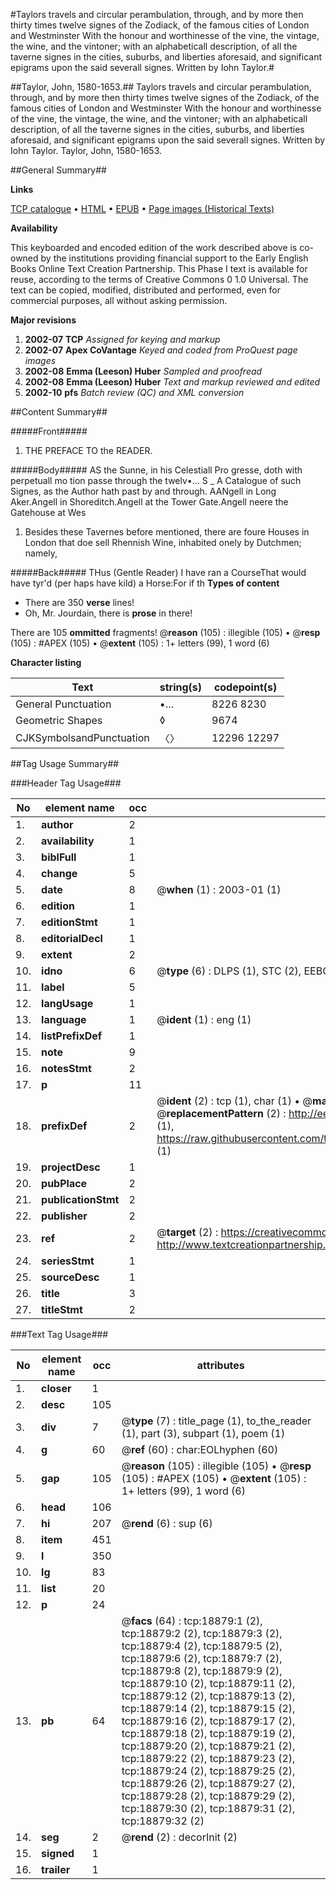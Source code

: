 #Taylors travels and circular perambulation, through, and by more then thirty times twelve signes of the Zodiack, of the famous cities of London and Westminster With the honour and worthinesse of the vine, the vintage, the wine, and the vintoner; with an alphabeticall description, of all the taverne signes in the cities, suburbs, and liberties aforesaid, and significant epigrams upon the said severall signes. Written by Iohn Taylor.#

##Taylor, John, 1580-1653.##
Taylors travels and circular perambulation, through, and by more then thirty times twelve signes of the Zodiack, of the famous cities of London and Westminster With the honour and worthinesse of the vine, the vintage, the wine, and the vintoner; with an alphabeticall description, of all the taverne signes in the cities, suburbs, and liberties aforesaid, and significant epigrams upon the said severall signes. Written by Iohn Taylor.
Taylor, John, 1580-1653.

##General Summary##

**Links**

[TCP catalogue](http://www.ota.ox.ac.uk/tcp/)  • 
[HTML](http://tei.it.ox.ac.uk/tcp/Texts-HTML/free/A13/A13511.html)  • 
[EPUB](http://tei.it.ox.ac.uk/tcp/Texts-EPUB/free/A13/A13511.epub) • 
[Page images (Historical Texts)](https://data.historicaltexts.jisc.ac.uk/view?pubId=eebo-99853495e&pageId=eebo-99853495e-18879-1)

**Availability**

This keyboarded and encoded edition of the
	       work described above is co-owned by the institutions
	       providing financial support to the Early English Books
	       Online Text Creation Partnership. This Phase I text is
	       available for reuse, according to the terms of Creative
	       Commons 0 1.0 Universal. The text can be copied,
	       modified, distributed and performed, even for
	       commercial purposes, all without asking permission.

**Major revisions**

1. __2002-07__ __TCP__ *Assigned for keying and markup*
1. __2002-07__ __Apex CoVantage__ *Keyed and coded from ProQuest page images*
1. __2002-08__ __Emma (Leeson) Huber__ *Sampled and proofread*
1. __2002-08__ __Emma (Leeson) Huber__ *Text and markup reviewed and edited*
1. __2002-10__ __pfs__ *Batch review (QC) and XML conversion*

##Content Summary##

#####Front#####

1. THE PREFACE TO the READER.

#####Body#####
AS the Sunne, in his Celestiall Pro gresse, doth with perpetuall mo tion passe through the twelv•… S
    _ A Catalogue of such Signes, as the Author hath past by and through.
AANgell in Long Aker.Angell in Shoreditch.Angell at the Tower Gate.Angell neere the Gatehouse at Wes
1. Besides these Tavernes before mentioned, there are foure Houses in London that doe sell Rhennish Wine, inhabited onely by Dutchmen; namely,

#####Back#####
THus (Gentle Reader) I have ran a CourseThat would have tyr'd (per haps have kild) a Horse:For if th
**Types of content**

  * There are 350 **verse** lines!
  * Oh, Mr. Jourdain, there is **prose** in there!

There are 105 **ommitted** fragments! 
 @__reason__ (105) : illegible (105)  •  @__resp__ (105) : #APEX (105)  •  @__extent__ (105) : 1+ letters (99), 1 word (6)

**Character listing**


|Text|string(s)|codepoint(s)|
|---|---|---|
|General Punctuation|•…|8226 8230|
|Geometric Shapes|◊|9674|
|CJKSymbolsandPunctuation|〈〉|12296 12297|

##Tag Usage Summary##

###Header Tag Usage###

|No|element name|occ|attributes|
|---|---|---|---|
|1.|__author__|2||
|2.|__availability__|1||
|3.|__biblFull__|1||
|4.|__change__|5||
|5.|__date__|8| @__when__ (1) : 2003-01 (1)|
|6.|__edition__|1||
|7.|__editionStmt__|1||
|8.|__editorialDecl__|1||
|9.|__extent__|2||
|10.|__idno__|6| @__type__ (6) : DLPS (1), STC (2), EEBO-CITATION (1), PROQUEST (1), VID (1)|
|11.|__label__|5||
|12.|__langUsage__|1||
|13.|__language__|1| @__ident__ (1) : eng (1)|
|14.|__listPrefixDef__|1||
|15.|__note__|9||
|16.|__notesStmt__|2||
|17.|__p__|11||
|18.|__prefixDef__|2| @__ident__ (2) : tcp (1), char (1)  •  @__matchPattern__ (2) : ([0-9\-]+):([0-9IVX]+) (1), (.+) (1)  •  @__replacementPattern__ (2) : http://eebo.chadwyck.com/downloadtiff?vid=$1&page=$2 (1), https://raw.githubusercontent.com/textcreationpartnership/Texts/master/tcpchars.xml#$1 (1)|
|19.|__projectDesc__|1||
|20.|__pubPlace__|2||
|21.|__publicationStmt__|2||
|22.|__publisher__|2||
|23.|__ref__|2| @__target__ (2) : https://creativecommons.org/publicdomain/zero/1.0/ (1), http://www.textcreationpartnership.org/docs/. (1)|
|24.|__seriesStmt__|1||
|25.|__sourceDesc__|1||
|26.|__title__|3||
|27.|__titleStmt__|2||


###Text Tag Usage###

|No|element name|occ|attributes|
|---|---|---|---|
|1.|__closer__|1||
|2.|__desc__|105||
|3.|__div__|7| @__type__ (7) : title_page (1), to_the_reader (1), part (3), subpart (1), poem (1)|
|4.|__g__|60| @__ref__ (60) : char:EOLhyphen (60)|
|5.|__gap__|105| @__reason__ (105) : illegible (105)  •  @__resp__ (105) : #APEX (105)  •  @__extent__ (105) : 1+ letters (99), 1 word (6)|
|6.|__head__|106||
|7.|__hi__|207| @__rend__ (6) : sup (6)|
|8.|__item__|451||
|9.|__l__|350||
|10.|__lg__|83||
|11.|__list__|20||
|12.|__p__|24||
|13.|__pb__|64| @__facs__ (64) : tcp:18879:1 (2), tcp:18879:2 (2), tcp:18879:3 (2), tcp:18879:4 (2), tcp:18879:5 (2), tcp:18879:6 (2), tcp:18879:7 (2), tcp:18879:8 (2), tcp:18879:9 (2), tcp:18879:10 (2), tcp:18879:11 (2), tcp:18879:12 (2), tcp:18879:13 (2), tcp:18879:14 (2), tcp:18879:15 (2), tcp:18879:16 (2), tcp:18879:17 (2), tcp:18879:18 (2), tcp:18879:19 (2), tcp:18879:20 (2), tcp:18879:21 (2), tcp:18879:22 (2), tcp:18879:23 (2), tcp:18879:24 (2), tcp:18879:25 (2), tcp:18879:26 (2), tcp:18879:27 (2), tcp:18879:28 (2), tcp:18879:29 (2), tcp:18879:30 (2), tcp:18879:31 (2), tcp:18879:32 (2)|
|14.|__seg__|2| @__rend__ (2) : decorInit (2)|
|15.|__signed__|1||
|16.|__trailer__|1||

